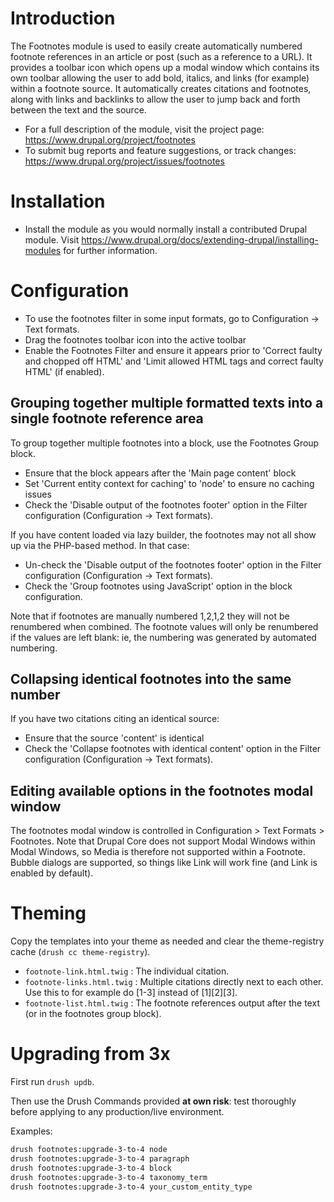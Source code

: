 # Introduction

The Footnotes module is used to easily create automatically numbered footnote references in an article or post 
(such as a reference to a URL). It provides a toolbar icon which opens up
a modal window which contains its own toolbar allowing the user to
add bold, italics, and links (for example) within a footnote source. It automatically
creates citations and footnotes, along with links and backlinks to allow the user
to jump back and forth between the text and the source.

* For a full description of the module, visit the project page: https://www.drupal.org/project/footnotes
* To submit bug reports and feature suggestions, or track changes: https://www.drupal.org/project/issues/footnotes

# Installation

* Install the module as you would normally install a contributed Drupal module. Visit
  https://www.drupal.org/docs/extending-drupal/installing-modules for further information.

# Configuration

* To use the footnotes filter in some input formats, go to Configuration -> Text formats.
* Drag the footnotes toolbar icon into the active toolbar
* Enable the Footnotes Filter and ensure it appears prior to 'Correct faulty and chopped off HTML' and 'Limit allowed 
  HTML tags and correct faulty HTML' (if enabled).

## Grouping together multiple formatted texts into a single footnote reference area

To group together multiple footnotes into a block, use the Footnotes Group block.

* Ensure that the block appears after the 'Main page content' block
* Set 'Current entity context for caching' to 'node' to ensure no caching issues
* Check the 'Disable output of the footnotes footer' option in the Filter configuration (Configuration -> Text formats).

If you have content loaded via lazy builder, the footnotes may not all show
up via the PHP-based method. In that case:

* Un-check the 'Disable output of the footnotes footer' option in the Filter configuration (Configuration -> Text 
  formats).
* Check the 'Group footnotes using JavaScript' option in the block configuration.

Note that if footnotes are manually numbered 1,2,1,2 they 
will not be renumbered when combined. The footnote values
will only be renumbered if the values are left blank: ie,
the numbering was generated by automated numbering.

## Collapsing identical footnotes into the same number

If you have two citations citing an identical source:

* Ensure that the source 'content' is identical
* Check the 'Collapse footnotes with identical content' option in the Filter configuration (Configuration -> Text 
  formats).

## Editing available options in the footnotes modal window

The footnotes modal window is controlled in Configuration > Text Formats > Footnotes. Note
that Drupal Core does not support Modal Windows within Modal Windows, so Media is therefore
not supported within a Footnote. Bubble dialogs are supported, so things like Link will
work fine (and Link is enabled by default).

# Theming

Copy the templates into your theme as needed and clear
the theme-registry cache (`drush cc theme-registry`).

* `footnote-link.html.twig` : The individual citation.
* `footnote-links.html.twig` : Multiple citations directly next to each other. Use this to for
  example do [1-3] instead of [1][2][3].
* `footnote-list.html.twig` : The footnote references output after the text (or in the footnotes
  group block).

# Upgrading from 3x

First run `drush updb`.

Then use the Drush Commands provided **at own risk**: test thoroughly before
applying to any production/live environment.

Examples:
```bash
drush footnotes:upgrade-3-to-4 node
drush footnotes:upgrade-3-to-4 paragraph
drush footnotes:upgrade-3-to-4 block
drush footnotes:upgrade-3-to-4 taxonomy_term
drush footnotes:upgrade-3-to-4 your_custom_entity_type
```
